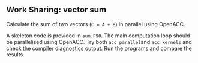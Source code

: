 ## Work Sharing: vector sum

Calculate the sum of two vectors (`C = A + B`) in parallel using OpenACC.

A skeleton code is provided in `sum.F90`. The main computation loop
should be parallelised using OpenACC. Try both `acc parallel`and `acc kernels`
and check the compiler diagnostics output. Run the programs and compare the
results.
